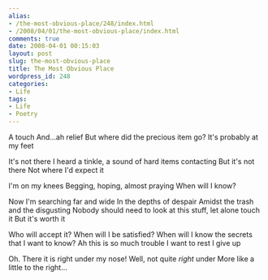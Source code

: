 ```yaml
---
alias:
- /the-most-obvious-place/248/index.html
- /2008/04/01/the-most-obvious-place/index.html
comments: true
date: 2008-04-01 00:15:03
layout: post
slug: the-most-obvious-place
title: The Most Obvious Place
wordpress_id: 248
categories:
- Life
tags:
- Life
- Poetry
---
```


A touch
And...ah relief
But where did the precious item go?
It's probably at my feet

It's not there
I heard a tinkle, a sound of hard items contacting
But it's not there
Not where I'd expect it

I'm on my knees
Begging, hoping, almost praying
When will I know?

Now I'm searching far and wide
In the depths of despair
Amidst the trash and the disgusting
Nobody should need to look at this stuff, let alone touch it
But it's worth it

Who will accept it?
When will I be satisfied?
When will I know the secrets that I want to know?
Ah this is so much trouble
I want to rest
I give up

Oh.
There it is right under my nose!
Well, not quite _right_ under
More like a little to the right...
